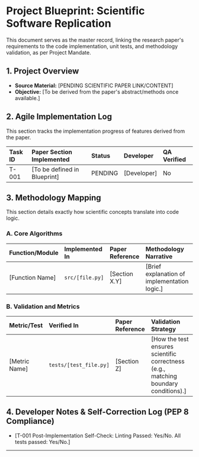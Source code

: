 # Project Blueprint: Scientific Software Replication

This document serves as the master record, linking the research paper's requirements to the code implementation, unit tests, and methodology validation, as per Project Mandate.

## 1. Project Overview

*   **Source Material:** [PENDING SCIENTIFIC PAPER LINK/CONTENT]
*   **Objective:** [To be derived from the paper's abstract/methods once available.]

## 2. Agile Implementation Log

This section tracks the implementation progress of features derived from the paper.

| Task ID | Paper Section Implemented | Status | Developer | QA Verified |
| :--- | :--- | :--- | :--- | :--- |
| T-001 | [To be defined in Blueprint] | PENDING | [Developer] | No |

## 3. Methodology Mapping

This section details exactly how scientific concepts translate into code logic.

### A. Core Algorithms

| Function/Module | Implemented In | Paper Reference | Methodology Narrative |
| :--- | :--- | :--- | :--- |
| [Function Name] | `src/[file.py]` | [Section X.Y] | [Brief explanation of implementation logic.] |

### B. Validation and Metrics

| Metric/Test | Verified In | Paper Reference | Validation Strategy |
| :--- | :--- | :--- | :--- |
| [Metric Name] | `tests/[test_file.py]` | [Section Z] | [How the test ensures scientific correctness (e.g., matching boundary conditions).] |

## 4. Developer Notes & Self-Correction Log (PEP 8 Compliance)

*   [T-001 Post-Implementation Self-Check: Linting Passed: Yes/No. All tests passed: Yes/No.]

---